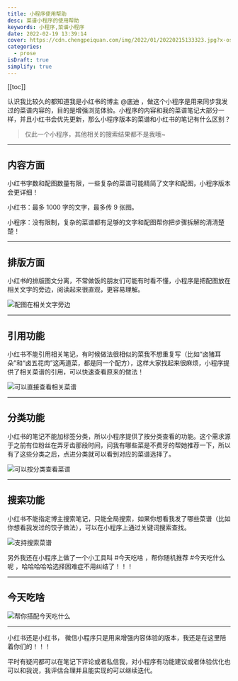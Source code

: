 ```yaml
---
title: 小程序使用帮助
desc: 菜谱小程序的使用帮助
keywords: 小程序,菜谱小程序
date: 2022-02-19 13:39:14
cover: https://cdn.chengpeiquan.com/img/2022/01/20220215133323.jpg?x-oss-process=image/interlace,1
categories:
  - prose
isDraft: true
simplify: true
---
```


[[toc]]

认识我比较久的都知道我是小红书的博主 @底迪 ，做这个小程序是用来同步我发过的菜谱内容的，目的是增强浏览体验。小程序的内容和我的菜谱笔记大部分一样，并且小红书会优先更新，那么小程序版本的菜谱和小红书的笔记有什么区别？

>仅此一个小程序，其他相关的搜索结果都不是我哦~

---

## 内容方面

小红书字数和配图数量有限，一些复杂的菜谱可能精简了文字和配图，小程序版本会更详细！

小红书：最多 1000 字的文字，最多传 9 张图。

小程序：没有限制，复杂的菜谱都有足够的文字和配图帮你把步骤拆解的清清楚楚！

---

## 排版方面

小红书的排版图文分离，不常做饭的朋友们可能有时看不懂，小程序是把配图放在相关文字的旁边，阅读起来很直观，更容易理解。

![配图在相关文字旁边](https://cdn.chengpeiquan.com/img/2022/02/20220219190634.jpg?x-oss-process=image/interlace,1)

---

## 引用功能

小红书不能引用相关笔记，有时候做法很相似的菜我不想重复写（比如“卤猪耳朵”和“卤五花肉”这两道菜，都是同一个配方），这样大家找起来很麻烦，小程序提供了相关菜谱的引用，可以快速查看原来的做法！

![可以直接查看相关菜谱](https://cdn.chengpeiquan.com/img/2022/02/20220219190635.jpg?x-oss-process=image/interlace,1)

---

## 分类功能

小红书的笔记不能加标签分类，所以小程序提供了按分类查看的功能。这个需求源于之前有位粉丝在弄牙齿那段时间，问我有哪些菜是不费牙的帮她推荐一下，所以有了这些分类之后，点进分类就可以看到对应的菜谱选择了。

![可以按分类查看菜谱](https://cdn.chengpeiquan.com/img/2022/02/20220219190632.jpg?x-oss-process=image/interlace,1)

---

## 搜索功能

小红书不能指定博主搜索笔记，只能全局搜索，如果你想看我发了哪些菜谱（比如你想看我发过的饺子做法），可以在小程序上通过关键词搜索查找。

![支持搜索菜谱](https://cdn.chengpeiquan.com/img/2022/02/20220219190631.jpg?x-oss-process=image/interlace,1)

另外我还在小程序上做了一个小工具叫 #今天吃啥 ，帮你随机推荐 #今天吃什么呢 ，哈哈哈哈哈选择困难症不用纠结了！！！

---

## 今天吃啥

![帮你搭配今天吃什么](https://cdn.chengpeiquan.com/img/2022/02/20220219190633.jpg?x-oss-process=image/interlace,1)

---

小红书还是小红书， 微信小程序只是用来增强内容体验的版本，我还是在这里陪着你们的！！！

平时有疑问都可以在笔记下评论或者私信我，对小程序有功能建议或者体验优化也可以和我说，我评估合理并且能实现的可以继续迭代。
